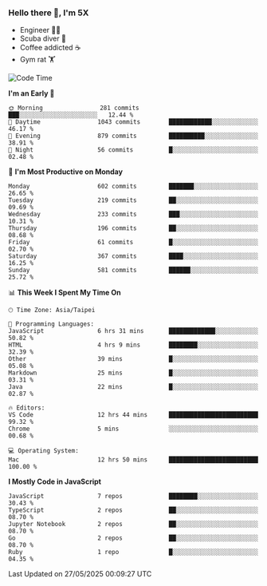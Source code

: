 ### Hello there 👋, I'm 5X

* Engineer 👨‍💻
* Scuba diver 🤿
* Coffee addicted ☕️
* Gym rat 🏋️

<!--START_SECTION:waka-->
![Code Time](http://img.shields.io/badge/Code%20Time-1%2C603%20hrs%2029%20mins-blue)

**I'm an Early 🐤** 

```text
🌞 Morning                281 commits         ███░░░░░░░░░░░░░░░░░░░░░░   12.44 % 
🌆 Daytime                1043 commits        ████████████░░░░░░░░░░░░░   46.17 % 
🌃 Evening                879 commits         ██████████░░░░░░░░░░░░░░░   38.91 % 
🌙 Night                  56 commits          █░░░░░░░░░░░░░░░░░░░░░░░░   02.48 % 
```
📅 **I'm Most Productive on Monday** 

```text
Monday                   602 commits         ███████░░░░░░░░░░░░░░░░░░   26.65 % 
Tuesday                  219 commits         ██░░░░░░░░░░░░░░░░░░░░░░░   09.69 % 
Wednesday                233 commits         ███░░░░░░░░░░░░░░░░░░░░░░   10.31 % 
Thursday                 196 commits         ██░░░░░░░░░░░░░░░░░░░░░░░   08.68 % 
Friday                   61 commits          █░░░░░░░░░░░░░░░░░░░░░░░░   02.70 % 
Saturday                 367 commits         ████░░░░░░░░░░░░░░░░░░░░░   16.25 % 
Sunday                   581 commits         ██████░░░░░░░░░░░░░░░░░░░   25.72 % 
```


📊 **This Week I Spent My Time On** 

```text
🕑︎ Time Zone: Asia/Taipei

💬 Programming Languages: 
JavaScript               6 hrs 31 mins       █████████████░░░░░░░░░░░░   50.82 % 
HTML                     4 hrs 9 mins        ████████░░░░░░░░░░░░░░░░░   32.39 % 
Other                    39 mins             █░░░░░░░░░░░░░░░░░░░░░░░░   05.08 % 
Markdown                 25 mins             █░░░░░░░░░░░░░░░░░░░░░░░░   03.31 % 
Java                     22 mins             █░░░░░░░░░░░░░░░░░░░░░░░░   02.87 % 

🔥 Editors: 
VS Code                  12 hrs 44 mins      █████████████████████████   99.32 % 
Chrome                   5 mins              ░░░░░░░░░░░░░░░░░░░░░░░░░   00.68 % 

💻 Operating System: 
Mac                      12 hrs 50 mins      █████████████████████████   100.00 % 
```

**I Mostly Code in JavaScript** 

```text
JavaScript               7 repos             ████████░░░░░░░░░░░░░░░░░   30.43 % 
TypeScript               2 repos             ██░░░░░░░░░░░░░░░░░░░░░░░   08.70 % 
Jupyter Notebook         2 repos             ██░░░░░░░░░░░░░░░░░░░░░░░   08.70 % 
Go                       2 repos             ██░░░░░░░░░░░░░░░░░░░░░░░   08.70 % 
Ruby                     1 repo              █░░░░░░░░░░░░░░░░░░░░░░░░   04.35 % 
```




 Last Updated on 27/05/2025 00:09:27 UTC
<!--END_SECTION:waka-->
